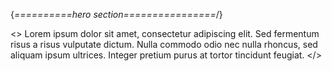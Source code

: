 {*==========hero section================*/}

<>
Lorem ipsum dolor sit amet, consectetur adipiscing elit. Sed fermentum risus a risus vulputate dictum. Nulla commodo odio nec nulla rhoncus, sed aliquam ipsum ultrices. Integer pretium purus at tortor tincidunt feugiat.
</>